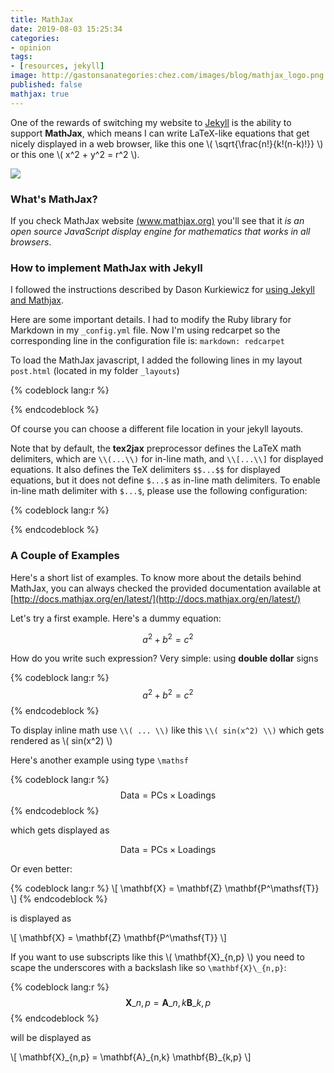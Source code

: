 ```yaml
---
title: MathJax
date: 2019-08-03 15:25:34
categories:
- opinion
tags: 
- [resources, jekyll]
image: http://gastonsanategories:chez.com/images/blog/mathjax_logo.png
published: false
mathjax: true
---
```


One of the rewards of switching my website to [Jekyll](http://jekyllrb.com/) is the ability to support **MathJax**, which means I can write LaTeX-like equations that get nicely displayed in a web browser, like this one \\( \sqrt{\frac{n!}{k!(n-k)!}} \\) or this one \\( x^2 + y^2 = r^2 \\).

<!-- more -->

<img class="centered" src="https://www.mathjax.org/badge/mj-logo.svg" />

### What's MathJax?

If you check MathJax website [(www.mathjax.org)](http://www.mathjax.org/) you'll see that it *is an open source JavaScript display engine for mathematics that works in all browsers*.


### How to implement MathJax with Jekyll

I followed the instructions described by Dason Kurkiewicz for [using Jekyll and Mathjax](http://dasonk.github.io/blog/2012/10/09/Using-Jekyll-and-Mathjax/).

Here are some important details. I had to modify the Ruby library for Markdown in my `_config.yml` file. Now I'm using redcarpet so the corresponding line in the configuration file is: `markdown: redcarpet`

To load the MathJax javascript, I added the following lines in my layout `post.html` (located in my folder `_layouts`)

{% codeblock lang:r %}
<script type="text/javascript"
    src="http://cdn.mathjax.org/mathjax/latest/MathJax.js?config=TeX-AMS-MML_HTMLorMML">
</script>
{% endcodeblock %}

Of course you can choose a different file location in your jekyll layouts. 

Note that by default, the **tex2jax** preprocessor defines the LaTeX math delimiters, which are `\\(...\\)` for in-line math, and `\\[...\\]` for displayed equations. It also defines the TeX delimiters `$$...$$` for displayed equations, but it does not define `$...$` as in-line math delimiters. To enable in-line math delimiter with `$...$`, please use the following configuration:

{% codeblock lang:r %}
<script type="text/x-mathjax-config">
MathJax.Hub.Config({
  tex2jax: {
    inlineMath: [['$','$'], ['\\(','\\)']],
    processEscapes: true
  }
});
</script>
<script src="https://cdn.mathjax.org/mathjax/latest/MathJax.js?config=TeX-AMS-MML_HTMLorMML" type="text/javascript"></script>
{% endcodeblock %}


### A Couple of Examples

Here's a short list of examples. To know more about the details behind MathJax, you can always checked the provided documentation available at [http://docs.mathjax.org/en/latest/](http://docs.mathjax.org/en/latest/)

Let's try a first example. Here's a dummy equation:

$$a^2 + b^2 = c^2$$

How do you write such expression? Very simple: using **double dollar** signs

{% codeblock lang:r %}
$$a^2 + b^2 = c^2$$
{% endcodeblock %}

To display inline math use `\\( ... \\)` like this `\\( sin(x^2) \\)` which gets rendered as \\( sin(x^2) \\)


Here's another example using type `\mathsf`

{% codeblock lang:r %}
$$ \mathsf{Data = PCs} \times \mathsf{Loadings} $$
{% endcodeblock %}

which gets displayed as

$$ \mathsf{Data = PCs} \times \mathsf{Loadings} $$

Or even better:

{% codeblock lang:r %}
\\[ \mathbf{X} = \mathbf{Z} \mathbf{P^\mathsf{T}} \\]
{% endcodeblock %}

is displayed as

\\[ \mathbf{X} = \mathbf{Z} \mathbf{P^\mathsf{T}} \\]

If you want to use subscripts like this \\( \mathbf{X}\_{n,p} \\) you need to scape the underscores with a backslash like so ` \mathbf{X}\_{n,p} `:

{% codeblock lang:r %}
$$ \mathbf{X}\_{n,p} = \mathbf{A}\_{n,k} \mathbf{B}\_{k,p} $$
{% endcodeblock %}

will be displayed as

\\[ \mathbf{X}\_{n,p} = \mathbf{A}\_{n,k} \mathbf{B}\_{k,p} \\]
